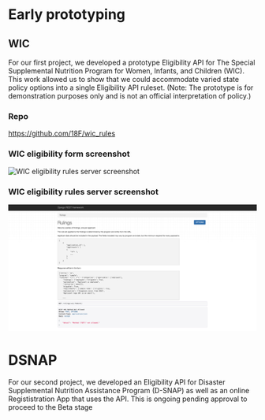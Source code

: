 # Early prototyping

## WIC

For our first project, we developed a prototype Eligibility API for The Special Supplemental Nutrition Program for Women, Infants, and Children (WIC). This work allowed us to show that we could accommodate varied state policy options into a single Eligibility API ruleset. (Note: The prototype is for demonstration purposes only and is not an official interpretation of policy.)

### Repo

https://github.com/18F/wic_rules

### WIC eligibility form screenshot

![WIC eligibility rules server screenshot](/assets/eligibility-rules-service-form.png)

### WIC eligibility rules server screenshot

![WIC eligibility rules server screenshot](/assets/screenshot-wic-api-docs.png)

# DSNAP

For our second project, we developed an Eligibility API for Disaster Supplemental Nutrition Assistance Program (D-SNAP) as well as an online Regististration App that uses the API. This is ongoing pending approval to proceed to the Beta stage
